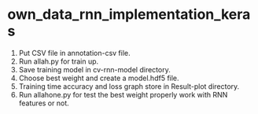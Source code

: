 # own_data_rnn_implementation_keras
1. Put CSV file in annotation-csv file.
2. Run allah.py for train up.
3. Save training model in cv-rnn-model directory.
4. Choose best weight and create a model.hdf5 file.
5. Training time accuracy and loss graph store in Result-plot directory.
6. Run allahone.py for test the best weight properly work with RNN features or not.
